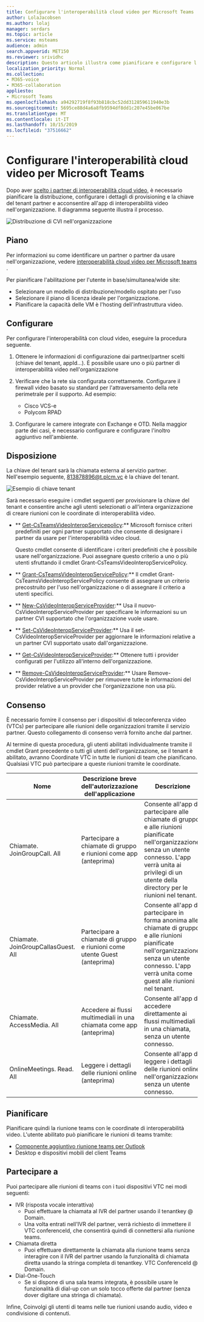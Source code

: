 ```yaml
---
title: Configurare l'interoperabilità cloud video per Microsoft Teams
author: LolaJacobsen
ms.author: lolaj
manager: serdars
ms.topic: article
ms.service: msteams
audience: admin
search.appverid: MET150
ms.reviewer: srividhc
description: Questo articolo illustra come pianificare e configurare l'interoperabilità cloud video per gli utenti dell'organizzazione.
localization_priority: Normal
ms.collection:
- M365-voice
- M365-collaboration
appliesto:
- Microsoft Teams
ms.openlocfilehash: a94292719f8f93b818cbc52dd312859611940e3b
ms.sourcegitcommit: 5695ce88d4a6a8fb9594df8dd1c207e45be067be
ms.translationtype: MT
ms.contentlocale: it-IT
ms.lasthandoff: 10/15/2019
ms.locfileid: "37516662"
---
```

# <a name="set-up-cloud-video-interop-for-microsoft-teams"></a>Configurare l'interoperabilità cloud video per Microsoft Teams

Dopo aver [scelto i partner di interoperabilità cloud video](cloud-video-interop.md), è necessario pianificare la distribuzione, configurare i dettagli di provisioning e la chiave del tenant partner e acconsentire all'app di interoperabilità video nell'organizzazione. Il diagramma seguente illustra il processo. 

![Distribuzione di CVI nell'organizzazione](media/deploying-cvi.png)

## <a name="plan"></a>Piano

Per informazioni su come identificare un partner o partner da usare nell'organizzazione, vedere [interoperabilità cloud video per Microsoft teams](cloud-video-interop.md) . 

Per pianificare l'abilitazione per l'utente in base/simultanea/wide site: 

- Selezionare un modello di distribuzione/modello ospitato per l'uso
- Selezionare il piano di licenza ideale per l'organizzazione. 
- Pianificare la capacità delle VM è l'hosting dell'infrastruttura video.

## <a name="configure"></a>Configurare 

Per configurare l'interoperabilità con cloud video, eseguire la procedura seguente. 

1. Ottenere le informazioni di configurazione dai partner/partner scelti (chiave del tenant, appId...). È possibile usare uno o più partner di interoperabilità video nell'organizzazione 

2. Verificare che la rete sia configurata correttamente. Configurare il firewall video basato su standard per l'attraversamento della rete perimetrale per il supporto. Ad esempio: 
    - Cisco VCS-e                  
    - Polycom RPAD

3. Configurare le camere integrate con Exchange e OTD. Nella maggior parte dei casi, è necessario configurare e configurare l'inoltro aggiuntivo nell'ambiente.


## <a name="provision"></a>Disposizione
 
La chiave del tenant sarà la chiamata esterna al servizio partner. Nell'esempio seguente, 813878896@t.plcm.vc è la chiave del tenant. 

![Esempio di chiave tenant](media/tenant-key-example.png) 

Sarà necessario eseguire i cmdlet seguenti per provisionare la chiave del tenant e consentire anche agli utenti selezionati o all'intera organizzazione di creare riunioni con le coordinate di interoperabilità video.

 
- ** [Get-CsTeamsVideoInteropServicepolicy](https://docs.microsoft.com/powershell/module/skype/get-csteamsvideointeropservicepolicy):** Microsoft fornisce criteri predefiniti per ogni partner supportato che consente di designare i partner da usare per l'interoperabilità video cloud.

    Questo cmdlet consente di identificare i criteri predefiniti che è possibile usare nell'organizzazione. Puoi assegnare questo criterio a uno o più utenti sfruttando il cmdlet Grant-CsTeamsVideoInteropServicePolicy.
 
- ** [Grant-CsTeamsVideoInteropServicePolicy](https://docs.microsoft.com/powershell/module/skype/grant-csteamsvideointeropservicepolicy):** Il cmdlet Grant-CsTeamsVideoInteropServicePolicy consente di assegnare un criterio precostruito per l'uso nell'organizzazione o di assegnare il criterio a utenti specifici.
 
- ** [New-CsVideoInteropServiceProvider](https://docs.microsoft.com/powershell/module/skype/new-csvideointeropserviceprovider):** Usa il nuovo-CsVideoInteropServiceProvider per specificare le informazioni su un partner CVI supportato che l'organizzazione vuole usare.
 
- ** [Set-CsVideoInteropServiceProvider](https://docs.microsoft.com/powershell/module/skype/set-csvideointeropserviceprovider):** Usa il set-CsVideoInteropServiceProvider per aggiornare le informazioni relative a un partner CVI supportato usato dall'organizzazione.
 
- ** [Get-CsVideoInteropServiceProvider](https://docs.microsoft.com/powershell/module/skype/get-csvideointeropserviceprovider):** Ottenere tutti i provider configurati per l'utilizzo all'interno dell'organizzazione.
 
- ** [Remove-CsVideoInteropServiceProvider](https://docs.microsoft.com/powershell/module/skype/remove-csvideointeropserviceprovider):** Usare Remove-CsVideoInteropServiceProvider per rimuovere tutte le informazioni del provider relative a un provider che l'organizzazione non usa più.  
 
## <a name="consent"></a>Consenso

È necessario fornire il consenso per i dispositivi di teleconferenza video (VTCs) per partecipare alle riunioni delle organizzazioni tramite il servizio partner. Questo collegamento di consenso verrà fornito anche dal partner.  
 
Al termine di questa procedura, gli utenti abilitati individualmente tramite il cmdlet Grant precedente o tutti gli utenti dell'organizzazione, se il tenant è abilitato, avranno Coordinate VTC in tutte le riunioni di team che pianificano. Qualsiasi VTC può partecipare a queste riunioni tramite le coordinate.


|Nome|Descrizione breve dell'autorizzazione dell'applicazione| Descrizione|
|--|--|---|
|Chiamate. JoinGroupCall. All|Partecipare a chiamate di gruppo e riunioni come app (anteprima)|Consente all'app di partecipare alle chiamate di gruppo e alle riunioni pianificate nell'organizzazione, senza un utente connesso.  L'app verrà unita ai privilegi di un utente della directory per le riunioni nel tenant.|
|Chiamate. JoinGroupCallasGuest. All|Partecipare a chiamate di gruppo e riunioni come utente Guest (anteprima)|Consente all'app di partecipare in forma anonima alle chiamate di gruppo e alle riunioni pianificate nell'organizzazione, senza un utente connesso.  L'app verrà unita come guest alle riunioni nel tenant.|
|Chiamate. AccessMedia. All|Accedere ai flussi multimediali in una chiamata come app (anteprima)|Consente all'app di accedere direttamente ai flussi multimediali in una chiamata, senza un utente connesso.|
|OnlineMeetings. Read. All|Leggere i dettagli delle riunioni online (anteprima)|Consente all'app di leggere i dettagli delle riunioni online nell'organizzazione, senza un utente connesso.|

## <a name="schedule"></a>Pianificare

Pianificare quindi la riunione teams con le coordinate di interoperabilità video. L'utente abilitato può pianificare le riunioni di teams tramite:
- [Componente aggiuntivo riunione teams per Outlook](teams-add-in-for-outlook.md)
- Desktop e dispositivi mobili del client Teams


## <a name="join"></a>Partecipare a

Puoi partecipare alle riunioni di teams con i tuoi dispositivi VTC nei modi seguenti:
 
- IVR (risposta vocale interattiva)
    - Puoi effettuare la chiamata al IVR del partner usando il tenantkey @ Domain. 
    - Una volta entrati nell'IVR del partner, verrà richiesto di immettere il VTC conferenceId, che consentirà quindi di connettersi alla riunione teams.
- Chiamata diretta
    - Puoi effettuare direttamente la chiamata alla riunione teams senza interagire con il IVR del partner usando la funzionalità di chiamata diretta usando la stringa completa di tenantkey. VTC ConferenceId @ Domain.
- Dial-One-Touch
    - Se si dispone di una sala teams integrata, è possibile usare le funzionalità di dial-up con un solo tocco offerte dal partner (senza dover digitare una stringa di chiamata).

Infine, Coinvolgi gli utenti di teams nelle tue riunioni usando audio, video e condivisione di contenuti. 
